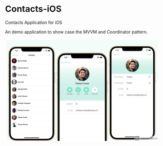 # Contacts-iOS
Contacts Application for iOS

An demo application to show case the MVVM and Coordinator pattern.

<img src="https://github.com/mohshin-shah/Contacts-iOS/blob/main/Screenshots/banner.jpg" alt="iPad instructions">
